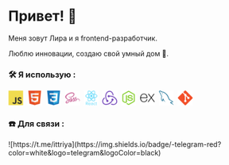 <h1>Привет! 👋</h1>
Меня зовут Лира и я frontend-разработчик.

Люблю инновации, создаю свой умный дом 🤖.

### :hammer_and_wrench: Я использую :
<div>
          <img src="https://github.com/devicons/devicon/blob/master/icons/javascript/javascript-original.svg" title="Javascript" alt="Javascript" width="30" height="30"/>&nbsp;
          <img src="https://github.com/devicons/devicon/blob/master/icons/html5/html5-original.svg" title="HTML5" alt="HTML5" width="30" height="30"/>&nbsp;
          <img src="https://github.com/devicons/devicon/blob/master/icons/css3/css3-original.svg" title="CSS3" alt="CSS3" width="30" height="30"/>&nbsp;
          <img src="https://github.com/devicons/devicon/blob/master/icons/sass/sass-original.svg" title="SASS" alt="SASS" width="30" height="30"/>&nbsp;
          <img src="https://github.com/devicons/devicon/blob/master/icons/react/react-original-wordmark.svg" title="React" alt="React" width="30" height="30"/>&nbsp;
          <img src="https://github.com/devicons/devicon/blob/master/icons/redux/redux-original.svg" title="redux" alt="redux" width="30" height="30"/>&nbsp;
          <img src="https://github.com/devicons/devicon/blob/master/icons/nodejs/nodejs-original.svg" title="nodejs" alt="nodejs" width="30" height="30"/>&nbsp;
          <img src="https://github.com/devicons/devicon/blob/master/icons/express/express-original.svg" title="express" alt="express" width="30" height="30"/>&nbsp;
          <img src="https://github.com/devicons/devicon/blob/master/icons/mysql/mysql-original.svg" title="mysql" alt="mysql" width="30" height="30"/>&nbsp;
          <img src="https://github.com/devicons/devicon/blob/master/icons/git/git-original.svg" title="git" alt="git" width="30" height="30"/>
</div>

### :phone: Для связи :
<div>![https://t.me/ittriya](https://img.shields.io/badge/-telegram-red?color=white&logo=telegram&logoColor=black)</div>
        
<img src="https://komarev.com/ghpvc/?username=lira-bazh&style=flat&color=orange" alt=""/>
